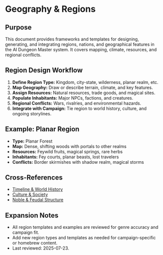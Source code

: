 
# Geography & Regions

## Purpose

This document provides frameworks and templates for designing, generating, and integrating regions, nations, and geographical features in the AI Dungeon Master system. It covers mapping, climate, resources, and regional conflicts.

## Region Design Workflow

1. **Define Region Type:** Kingdom, city-state, wilderness, planar realm, etc.
2. **Map Geography:** Draw or describe terrain, climate, and key features.
3. **Assign Resources:** Natural resources, trade goods, and magical sites.
4. **Populate Inhabitants:** Major NPCs, factions, and creatures.
5. **Regional Conflicts:** Wars, rivalries, and environmental hazards.
6. **Integrate with Campaign:** Tie region to world history, culture, and ongoing storylines.

## Example: Planar Region

- **Type:** Planar Forest
- **Map:** Dense, shifting woods with portals to other realms
- **Resources:** Feywild fruits, magical springs, rare herbs
- **Inhabitants:** Fey courts, planar beasts, lost travelers
- **Conflicts:** Border skirmishes with shadow realm, magical storms

## Cross-References

- [Timeline & World History](timeline-world-history.md)
- [Culture & Society](culture-society.md)
- [Noble & Feudal Structure](noble-feudal-structure.md)

## Expansion Notes

- All region templates and examples are reviewed for genre accuracy and campaign fit.
- Add new region types and templates as needed for campaign-specific or homebrew content.
- Last reviewed: 2025-07-23.
